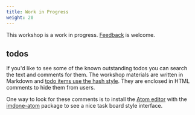```yaml
---
title: Work in Progress
weight: 20
---
```


This workshop is a work in progress. [Feedback](/links/feedback) is welcome.

<!-- #backlog:510 add some kind of notes about how we could use feedback to make this better -->

## todos

If you'd like to see some of the known outstanding todos you can search the text and comments for them. The workshop materials are written in Markdown and [todo items use the hash style][hash-style]. They are enclosed in HTML comments to hide them from users.

One way to look for these comments is to install the [Atom editor][atom] with the [imdone-atom] package to see a nice task board style interface.

[hash-style]: https://github.com/imdone/imdone-core#hash-style
[atom]: https://atom.io/
[imdone-atom]: https://atom.io/packages/imdone-atom
